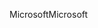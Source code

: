 <span data-ttu-id="d3995-101">Microsoft</span><span class="sxs-lookup"><span data-stu-id="d3995-101">Microsoft</span></span>